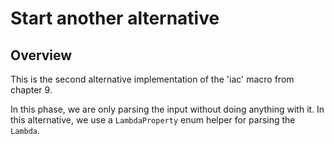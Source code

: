 # Start another alternative

## Overview

This is the second alternative implementation of the 'iac' macro from chapter 9.

In this phase, we are only parsing the input without doing anything with it. In this alternative, we use a `LambdaProperty` enum helper for parsing the `Lambda`.
